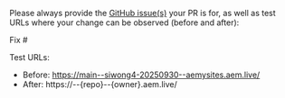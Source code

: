 Please always provide the [GitHub issue(s)](../issues) your PR is for, as well as test URLs where your change can be observed (before and after):

Fix #<gh-issue-id>

Test URLs:
- Before: https://main--siwong4-20250930--aemysites.aem.live/
- After: https://<branch>--{repo}--{owner}.aem.live/
